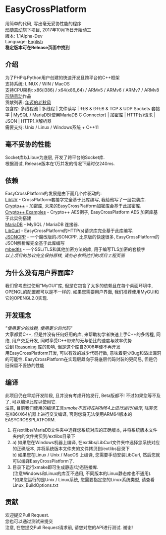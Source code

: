 # EasyCrossPlatform
用简单的代码, 写出毫无妥协性能的程序  
[形随意动](https://github.com/BlueAirTechGroup/)旗下项目, 2017年10月15日开始动工  
版本: 1.1Alpha-Dev  
Language: [English](README.md)  
**稳定版本可在Release页面中找到**  
## 介绍
为了PHP与Python用户创建的快速开发且跨平台的C++框架  
支持系统: LINUX / WIN / MacOS  
支持CPU架构: x86(i386) / x64(x86_64) / ARMv5 / ARMv6 / ARMv7 / ARMv8  
[形随意动](https://www.xsyds.cn/)作品  
贡献列表: [年迈的老秋风](https://github.com/ToiletCommander)  
包含库: 多线程池 | 多线程 | 文件读写 | ~~TLS~~ & ~~DTLS~~ & TCP & UDP Sockets 套接字 | MySQL / MariaDB(使用MariaDB C Connector) | 加密库 | HTTP(s)请求 | JSON | HTTP1.X解析器  
需要支持: Unix / Linux / Windows系统 + C++11  
## 毫不妥协的性能
Socket库以Libuv为底层, 开发了跨平台的Socket库.  
根据测试, Release版本在1万并发的情况下延时仅240ms.  
## 依赖
EasyCrossPlatform的发展是由下面几个库驱动的:  
[LibUV](https://github.com/libuv/libuv) - CrossPlatform套接字完全基于此库编写, 我给他写了一层包装库.  
[Crypto++](https://github.com/weidai11/cryptopp) - 加密库, 未来的EasyCrossPlatform加密库会基于此加密库.  
[Crypto++ Examples](https://github.com/sechaser/CryptoPP) - Crypto++ AES例子, EasyCrossPlatform AES 加密库基于此实例搭建  
[MariaDB](https://mariadb.com/downloads/mariadb-tx/connector) - MySQL / MariaDB 连接器.  
[LibCurl](https://curl.haxx.se/) - EasyCrossPlatform的HTTP(s)请求库完全基于此库编写.  
[JSONCPP](https://github.com/henshao/jsoncpp) - 一个魔改版的JSONCPP, 比原版的快速很多, EasyCrossPlatform的JSON解析库完全基于此库编写  
[mbedtls](https://github.com/ARMmbed/mbedtls) - 一个SSL/TLS和其他加密方法的库, 用于编写TLS加密的套接字  
*以上项目的协议完全保持原样, 请务必参照他们的项目工程页面*  
## 为什么没有用户界面库?
我们曾考虑过使用"MyGUI"库, 但是它包含了太多的依赖且在每个桌面环境中, OPENGL的配置都可以是不一样的. 如果您需要用户界面, 我们推荐使用MyGUI和它的OPENGL2.0实现.  
## 开发理念
*"使用更少的依赖, 使用更少的代码"*  
大家都爱C++, 但是并没有任何好用的库, 来帮助初学者快速上手C++的多线程, 网络, 用户交互开发, 同时享受C++带来的无与伦比的速度与效率优势  
受到 [Reasoning](http://reasoning.biz/) 库的影响, 但是这个库自2008年便不再开发  
用EasyCrossPlatform开发, 可以有效的减少代码行数, 意味着更少Bug和溢出漏洞的可能性. EasyCrossPlatform在实现层趋向于将底层代码封装的更简易, 但是仍旧保留不妥协的性能  
## 编译
此项目仍在早期开发阶段, 且并没有考虑开始发行, Beta版都不! 不过如果您等不及了, 可以编译此库以使用它.  
注意, 目前我们使用的编译工具*xmake不支持在ARM64上进行运行/编译*, 除非您在X86/X64机器上进行交叉编译, 否则您将无法使用ARM64版本的EASYCROSSPLATFORM.  
1) 在/extlibs/MariaDB文件夹中选择您系统对应的正确版本, 并将系统版本文件夹内的文件拷贝到/extlibs目录下
2) a) 如果您在Windows机器上编译, 在extlibs/LibCurl文件夹中选择您系统对应的正确版本, 并将系统版本文件夹的文件拷贝到/extlibs目录下  
   b) 如果您在Linux / Unix / MacOS 上编译, 您需要手动安装LibCurl, 然后您就可以编译EasyCrossPlatform了.  
3) 目录下运行xmake即可生成静态/动态链接库.  
(注意Windows和Linux的库互不通用, 不同版本的Linux静态库也不通用).  
*如果您运行的是Unix / Linux系统, 您需要指定您的Linux系统类型, 请查看Linux_BuildOptions.txt  
## 贡献
欢迎提交Pull Request.   
您也可以通过测试来提交   
注意, 在您提交Pull Request请求前, 请您对您的API进行测试. 谢谢!  